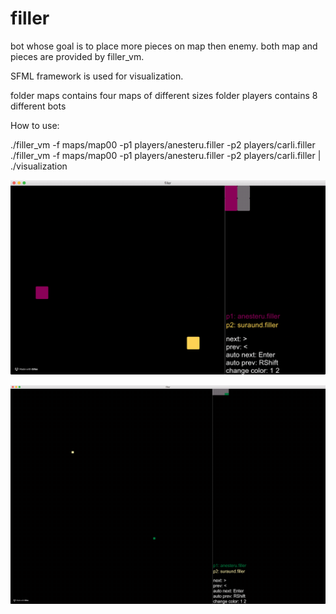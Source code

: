 # filler
bot whose goal is to place more pieces on map then enemy. both map and pieces are provided by filler_vm.

SFML framework is used for visualization.

folder maps contains four maps of different sizes
folder players contains 8 different bots

How to use:

  ./filler_vm -f maps/map00 -p1 players/anesteru.filler -p2 players/carli.filler
  ./filler_vm -f maps/map00 -p1 players/anesteru.filler -p2 players/carli.filler | ./visualization

![](filler_small_map.gif)


![](filler_big_map.gif)
